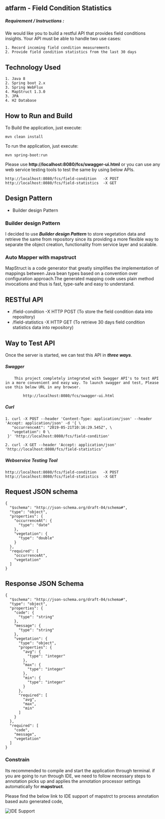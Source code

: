 
## atfarm - Field Condition Statistics 

##### Requirement / Instructions :

We would like you to build a restful API that provides field conditions insights. Your API must be able to handle two use cases: 

	1. Record incoming field condition measurements 
	2. Provide field condition statistics from the last 30 days


## Technology Used

	1. Java 8
	2. Spring boot 2.x
	3. Spring WebFlux
	4. MapStruct 1.3.0
	3. JPA
	4. H2 Database

	
## How to Run and Build


To Build the application, just execute:

```mvn clean install```

To run the application, just execute:

```mvn spring-boot:run```

Please use **http://localhost:8080/fcs/swagger-ui.html**  or you can use any web service testing tools to test the same by using below APIs.

	http://localhost:8080/fcs/field-condition 	-X POST
	http://localhost:8080/fcs/field-statistics 	-X GET



## Design Pattern

* Builder design Pattern


### Builder design Pattern

I decided to use **_Builder design Pattern_** to store vegetation data and retrieve the same from repository since its providing a more flexible way to separate the object creation, functionality from service layer and scalable.

### Auto Mapper with mapstruct

MapStruct is a code generator that greatly simplifies the implementation of mappings between Java bean types based on a convention over configuration approach.The generated mapping code uses plain method invocations and thus is fast, type-safe and easy to understand.

 
## RESTful API

* /field-condition  -X HTTP POST (To store the field condition data into repository)
* /field-statistics        -X HTTP GET (To retrieve 30 days field condition statistics data into repository)	
## Way to Test API

Once the server is started, we can test this API in **_three ways_**.

##### Swagger
	
		This project completely integrated with Swagger API's to test API in a more convenient and easy way. To launch swagger and test, Please use this below URL in any browser.
	
        	http://localhost:8080/fcs/swagger-ui.html
		
##### Curl
```		
1. curl -X POST --header 'Content-Type: application/json' --header 'Accept: application/json' -d '{ \ 
   "occurrenceAt": "2019-05-21T10:16:29.545Z", \ 
   "vegetation": 0 \ 
 }' 'http://localhost:8080/fcs/field-condition'

2. curl -X GET --header 'Accept: application/json' 'http://localhost:8080/fcs/field-statistics' 
```		
		
##### Webservice Testing Tool
	http://localhost:8080/fcs/field-condition 	-X POST
	http://localhost:8080/fcs/field-statistics 	-X GET
		
## Request JSON schema
```
{
  "$schema": "http://json-schema.org/draft-04/schema#",
  "type": "object",
  "properties": {
    "occurrenceAt": {
      "type": "date"
    },
    "vegetation": {
      "type": "double"
    }
  },
  "required": [
    "occurrenceAt",
    "vegetation"
  ]
}
```
## Response JSON Schema
```
{
  "$schema": "http://json-schema.org/draft-04/schema#",
  "type": "object",
  "properties": {
    "code": {
      "type": "string"
    },
    "message": {
      "type": "string"
    },
    "vegetation": {
      "type": "object",
      "properties": {
        "avg": {
          "type": "integer"
        },
        "max": {
          "type": "integer"
        },
        "min": {
          "type": "integer"
        }
      },
      "required": [
        "avg",
        "max",
        "min"
      ]
    }
  },
  "required": [
    "code",
    "message",
    "vegetation"
  ]
}
```
### Constrain

Its recommended to compile and start the application through terminal. if you are going to run through IDE, we need to follow necessary steps to annotation picks up and applies the annotation processor settings automatically for **mapstruct**.

Please find the below link to IDE support of  mapstrct to process annotation based auto generated code,

![IDE Support](http://mapstruct.org/documentation/ide-support/ "mapstruct IDE support")

